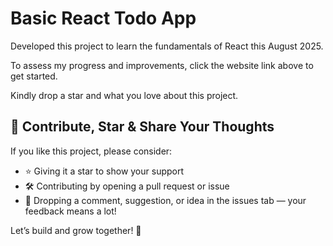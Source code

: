 # Basic React Todo App

Developed this project to learn the fundamentals of React this August 2025.

To assess my progress and improvements, click the website link above to get started.

Kindly drop a star and what you love about this project.

## 🙌 Contribute, Star & Share Your Thoughts

If you like this project, please consider:

- ⭐️ Giving it a star to show your support
- 🛠️ Contributing by opening a pull request or issue
- 💬 Dropping a comment, suggestion, or idea in the issues tab — your feedback means a lot!

Let’s build and grow together! 🚀

